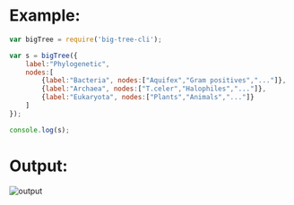 
# Example:

``` js
var bigTree = require('big-tree-cli');

var s = bigTree({
    label:"Phylogenetic",
    nodes:[
        {label:"Bacteria", nodes:["Aquifex","Gram positives","..."]},
        {label:"Archaea", nodes:["T.celer","Halophiles","..."]},
        {label:"Eukaryota", nodes:["Plants","Animals","..."]}
    ]
});

console.log(s);
```


# Output:


![output](http://i.imgur.com/QkvLo2c.png)